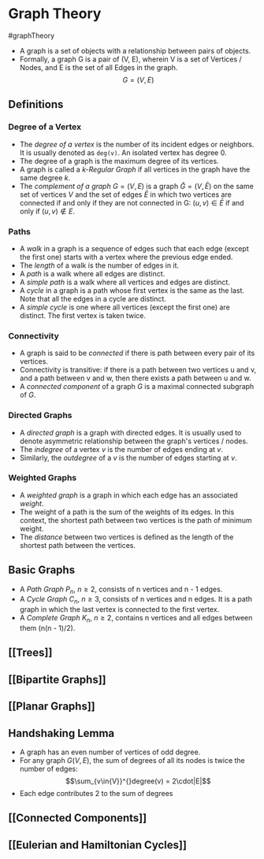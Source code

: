 # Graph Theory
#graphTheory 

- A graph is a set of objects with a relationship between pairs of objects.
- Formally, a graph G is a pair of (V, E), wherein V is a set of Vertices / Nodes, and E is the set of all Edges in the graph.
$$G = (V, E)$$

## Definitions
### Degree of a Vertex
- The *degree of a vertex* is the number of its incident edges or neighbors. It is usually denoted as `deg(v)`. An isolated vertex has degree 0.
- The degree of a graph is the maximum degree of its vertices.
- A graph is called a *k-Regular Graph* if all vertices in the graph have the same degree *k*.
- The *complement of a graph* $G = (V, E)$ is a graph $\bar{G} = (V, \bar{E})$ on the same set of vertices $V$ and the set of edges $\bar{E}$ in which two vertices are connected if and only if they are not connected in G: $(u, v) \in \bar{E}$ if and only if $(u, v) \notin E$.

### Paths
- A *walk* in a graph is a sequence of edges such that each edge (except the first one) starts with a vertex where the previous edge ended.
- The *length* of a walk is the number of edges in it.
- A *path* is a walk where all edges are distinct.
- A *simple path* is a walk where all vertices and edges are distinct.
- A *cycle* in a graph is a path whose first vertex is the same as the last. Note that all the edges in a cycle are distinct.
- A *simple cycle* is one where all vertices (except the first one) are distinct. The first vertex is taken twice.

### Connectivity
- A graph is said to be *connected* if there is path between every pair of its vertices.
- Connectivity is transitive: if there is a path between two vertices u and v, and a path between v and w, then there exists a path between u and w.
- A *connected component* of a graph $G$ is a maximal connected subgraph of $G$.

### Directed Graphs
- A *directed graph* is a graph with directed edges. It is usually used to denote asymmetric relationship between the graph's vertices / nodes.
- The *indegree* of a vertex $v$ is the number of edges ending at $v$. 
- Similarly, the *outdegree* of a $v$ is the number of edges starting at $v$.

### Weighted Graphs
- A *weighted graph* is a graph in which each edge has an associated *weight*. 
- The weight of a path is the sum of the weights of its edges. In this context, the shortest path between two vertices is the path of minimum weight.
- The *distance* between two vertices is defined as the length of the shortest path between the vertices.

## Basic Graphs
- A *Path Graph* $P_n$, $n\geq 2$, consists of n vertices and n - 1 edges.
- A *Cycle Graph* $C_n$, $n \geq 3$, consists of n vertices and n edges. It is a path graph in which the last vertex is connected to the first vertex.
- A *Complete Graph* $K_n$, $n \geq 2$, contains n vertices and all edges between them (n(n - 1)/2).

## [[Trees]]

## [[Bipartite Graphs]]

## [[Planar Graphs]]

## Handshaking Lemma
- A graph has an even number of vertices of odd degree.
- For any graph $G(V, E)$, the sum of degrees of all its nodes is twice the number of edges:
$$\sum_{v\in{V}}^{}degree(v) = 2\cdot|E|$$
- Each edge contributes 2 to the sum of degrees

## [[Connected Components]]

## [[Eulerian and Hamiltonian Cycles]]